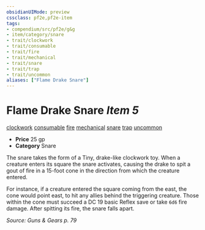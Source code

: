 ```yaml
---
obsidianUIMode: preview
cssclass: pf2e,pf2e-item
tags:
- compendium/src/pf2e/g&g
- item/category/snare
- trait/clockwork
- trait/consumable
- trait/fire
- trait/mechanical
- trait/snare
- trait/trap
- trait/uncommon
aliases: ["Flame Drake Snare"]
---
```

# Flame Drake Snare *Item 5*  
[clockwork](rules/traits/clockwork-g-g.md "Clockwork  Trait")  [consumable](rules/traits/consumable.md "Consumable Item Trait")  [fire](rules/traits/fire.md "Fire Energy & Element Trait")  [mechanical](rules/traits/mechanical.md "Mechanical Hazard Trait")  [snare](rules/traits/snare.md "Snare Item Trait")  [trap](rules/traits/trap.md "Trap Hazard Trait")  [uncommon](rules/traits/uncommon.md "Uncommon Rarity Trait")  

- **Price** 25 gp
- **Category** Snare

The snare takes the form of a Tiny, drake-like clockwork toy. When a creature enters its square the snare activates, causing the drake to spit a gout of fire in a 15-foot cone in the direction from which the creature entered.

For instance, if a creature entered the square coming from the east, the cone would point east, to hit any allies behind the triggering creature. Those within the cone must succeed a DC 19 basic Reflex save or take `6d6` fire damage. After spitting its fire, the snare falls apart.

*Source: Guns & Gears p. 79*